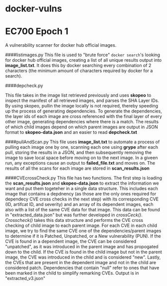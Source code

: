 # docker-vulns

# EC700 Epoch 1

A vulnerability scanner for docker hub official images.

####listimages.py
This file is used to "brute force" ```docker search```'s looking for docker hub official images, creating a list of all unique results output into **image_list.txt**. It does this by docker searching every combination of 2 characters (the minimum amount of characters required by docker for a search).

####depcheck.py

This file takes in the image list retrieved previously and uses **skopeo** to inspect the manifest of all retrieved images, and parses the SHA Layer IDs. By using skopeo, pullin the image locally is not required, thereby speeding up the process of generating dependencies. To generate the dependencies, the layer ids of each image are cross referenced with the final layer of every other image, generating dependencies where there is a match. The results of which child images depend on which parent images are output in JSON format to **skopeo-data.json** and an easier to read **depcheck.txt**

####pullAndScan.py
This file uses **image_list.txt** to automate a process of pulling each image one by one, scanning each one using **grype** after each pull, storing the results in a JSON, and then subsequently removing the image to save local space before moving on to the next image. In a giveen run, any exceptions cause an output to **failed_file.txt** and moves on. The results of all the scans for each image are stored in **scan_results.json**

####CVEcrossCheck.py
This file has two functions. The first step is loading the **scan_results.json** and **skopeo-data.json** to extract the information we want and put them togeteher in a single data structure. This includes each image that contains a depdnency (as those are the only ones required for dependecy CVE cross checks in the next step) with its corresponding CVE (ID, artifcat ID, and severity) and an array of its dependent images, each also with a list of the same CVE data for that image. This data can be found in "extracted_data.json" but was further developed in *crossCeck()*. *Crosscheck()* takes this data structure and performs the CVE cross checking of child image to each parent image. For each CVE in each child image, we try to find the same CVE one of the dependencies/parent images to determine if it is Patched, Unpatched, or a New vulnerability (PUN). If the CVE is found in a dependent image, the CVE can be considered "unpatched", as it was introduced in the parent image and has propogated down to the child. If the CVE is found in the child image but not in the parent image, the CVE was introduced in the child and is considered "new". Lastly, the CVEs that are present in the dependent image and not in the child are considered patch. Dependencies that contain "null" refer to ones that have been marked in the child to simplify remarking CVEs. Output is in "extracted_v3.json"




